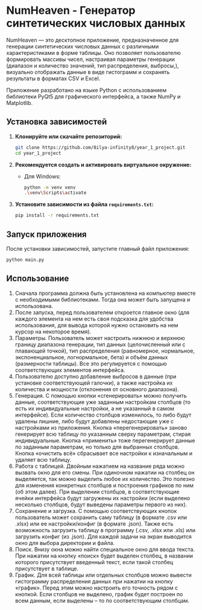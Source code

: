 # NumHeaven - Генератор синтетических числовых данных

NumHeaven — это десктопное приложение, предназначенное для генерации синтетических числовых данных с различными характеристиками в форме таблицы. Оно позволяет пользователю формировать массивы чисел, настраивая параметры генерации (диапазон и количество значений, тип распределения, выбросы,), визуально отображать данные в виде гистограмм и сохранять результаты в форматах CSV и Excel.

Приложение разработано на языке Python с использованием библиотеки PyQt5 для графического интерфейса, а также NumPy и Matplotlib.

## Установка зависимостей

1.  **Клонируйте или скачайте репозиторий:**
    ```bash
    git clone https://github.com/8ilya-infinity8/year_1_project.git
    cd year_1_project
    ```

2.  **Рекомендуется создать и активировать виртуальное окружение:**
    *   Для Windows:
        ```bash
        python -m venv venv
        .\venv\Scripts\activate
        ```

3.  **Установите зависимости из файла `requirements.txt`:**
    ```bash
    pip install -r requirements.txt
    ```

## Запуск приложения

После установки зависимостей, запустите главный файл приложения:

```bash
python main.py
```

## Использование
1)	Сначала программа должна быть установлена на компьютер вместе с необходимыми библиотеками. Тогда она может быть запущена и использована.
2)	После запуска, перед пользователем откроется главное окно (для каждого элемента на нем есть своя подсказка для удобства использования, для вывода которой нужно остановить на нем курсор на некоторое время).
3)	Параметры. Пользователь может настроить нижнюю и верхнюю границу диапазона генерации, тип данных (целочисленный или с плавающей точкой), тип распределения (равномерное, нормальное, экспоненциальное, логнормальное, бета) и объём данных (размерности таблицы). Все это регулируется с помощью соответствующих элементов интерфейса.
4)	Пользователю доступно добавление выбросов в данные (при установке соответствующей галочки), а также настройка их количества и мощности (отклонения от основного диапазона).
5)	Генерация. С помощью кнопки «сгенерировать» можно получить данные, соответствующие уже заданным настройкам столбцов (то есть их индивидуальные настройки, а не указанный в самом интерфейсе). Если количество столбцов изменилось, то либо будут удалены лишние, либо будут добавлены недостающие уже с настройками из приложения.
Кнопка «перегенерировать» заново генерирует всю таблицу по указанным сверху параметрам, стирая индивидуальные.
Кнопка «применить» тоже перегенерирует данные по заданным параметрам, но только для выбранных столбцов.
Кнопка «очистить всё» сбрасывает все настройки к изначальным и удаляет всю таблицу.
6)	Работа с таблицей.
Двойным нажатием на название ряда можно вызвать окно для его смены. 
При одиночном нажатии на столбец он выделяется, так можно выделить любое их количество. Это полезно для изменения конкретных столбцов и построения графиков по ним (об этом далее).
При выделении столбцов, в соответствующие ячейки интерфейса будут загружены их настройки (если выделено несколько столбцов, будут выведены параметры первого из них).
7)	Сохранение и загрузка. С помощью соответствующих кнопок пользователь может сохранить саму таблицу (в формате .csv или .xlsx) или ее настройки/конфиг (в формате .json). Также есть возможность загрузить таблицу в программу (.csv, .xlsx или .xls) или загрузить конфиг (из .json). Для каждой задачи на экран выводится окно для выбора директории и файла.
8)	Поиск. Внизу окна можно найти специальное окно для ввода текста. При нажатии на кнопку «поиск» будет выделен столбец, в названии которого присутствует введенный текст, если такой столбец присутствует в таблице.
9)	График. Для всей таблицы или отдельных столбцов можно вывести гистограмму распределения данных при нажатии на кнопку «график». Перед этим можно настроить его точность рядом с кнопкой. Если столбцов не выделено, график будет построен по всем данным, если выделены – то по соответствующим столбцам.
